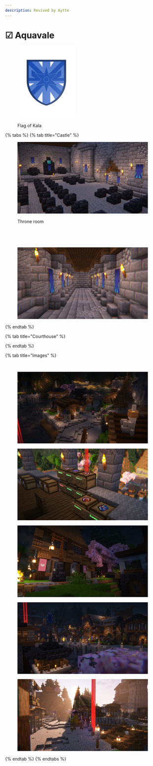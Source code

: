 ```yaml
---
description: Revived by Aytte
---
```


# ☑ Aquavale

<figure><img src="../../../.gitbook/assets/Aquavale.png" alt="" width="188"><figcaption><p>Flag of Kala</p></figcaption></figure>





{% tabs %}
{% tab title="Castle" %}
<figure><img src="../../../.gitbook/assets/2023-12-09_19.27.42.png" alt="" width="563"><figcaption><p>Throne room</p></figcaption></figure>

<figure><img src="../../../.gitbook/assets/2023-12-09_19.26.59.png" alt="" width="563"><figcaption></figcaption></figure>

<figure><img src="../../../.gitbook/assets/2023-12-09_19.29.39.png" alt="" width="563"><figcaption></figcaption></figure>

<figure><img src="../../../.gitbook/assets/2023-12-09_19.28.17 (1).png" alt="" width="563"><figcaption></figcaption></figure>
{% endtab %}

{% tab title="Courthouse" %}

{% endtab %}

{% tab title="Images" %}
<figure><img src="../../../.gitbook/assets/2023-12-02_19.59.33.png" alt=""><figcaption></figcaption></figure>

<figure><img src="../../../.gitbook/assets/2023-12-02_20.02.39.png" alt=""><figcaption></figcaption></figure>

<figure><img src="../../../.gitbook/assets/2023-12-02_20.00.03.png" alt=""><figcaption></figcaption></figure>

<figure><img src="../../../.gitbook/assets/2023-12-02_20.07.39.png" alt=""><figcaption></figcaption></figure>

<figure><img src="../../../.gitbook/assets/2023-12-02_20.07.05.png" alt=""><figcaption></figcaption></figure>

<figure><img src="../../../.gitbook/assets/2023-12-02_20.08.29.png" alt=""><figcaption></figcaption></figure>
{% endtab %}
{% endtabs %}

